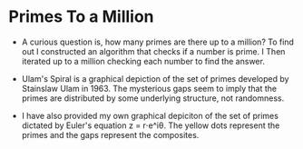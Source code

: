 # Primes To a Million

- A curious question is, how many primes are there up to a million? To find out I constructed an algorithm that checks if a number is prime. I Then iterated up to a million checking each number to find the answer. 

- Ulam's Spiral is a graphical depiction of the set of primes developed by Stainslaw Ulam in 1963. The mysterious gaps seem to imply that the primes are distributed by some underlying structure, not randomness.

- I have also provided my own graphical depiciton of the set of primes dictated by Euler's equation z = r⋅e^iθ. The yellow dots represent the primes and the gaps represent the composites.
